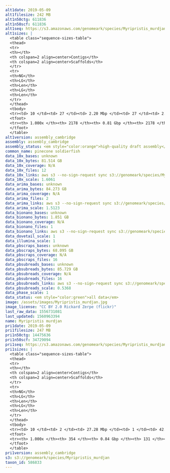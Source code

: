 ```yaml
---
alt1date: 2019-05-09
alt1filesize: 242 MB
alt1n50ctg: 611836
alt1n50scf: 611836
alt1seq: https://s3.amazonaws.com/genomeark/species/Myripristis_murdjan/fMyrMur1/assembly_cambridge/fMyrMur1.alt.asm.20190509.fasta.gz
alt1sizes: |
  <table class="sequence-sizes-table">
  <thead>
  <tr>
  <th></th>
  <th colspan=2 align=center>Contigs</th>
  <th colspan=2 align=center>Scaffolds</th>
  </tr>
  <tr>
  <th>NG</th>
  <th>LG</th>
  <th>Len</th>
  <th>LG</th>
  <th>Len</th>
  </tr>
  </thead>
  <tbody>
  <tr><td> 10 </td><td> 27 </td><td> 2.20 Mbp </td><td> 27 </td><td> 2.20 Mbp </td></tr>  <tr><td> 20 </td><td> 74 </td><td> 1.38 Mbp </td><td> 74 </td><td> 1.38 Mbp </td></tr>  <tr><td> 30 </td><td> 142 </td><td> 1.03 Mbp </td><td> 142 </td><td> 1.03 Mbp </td></tr>  <tr><td> 40 </td><td> 233 </td><td> 0.79 Mbp </td><td> 233 </td><td> 0.79 Mbp </td></tr>  <tr style="background-color:#cccccc;"><td> 50 </td><td> 350 </td><td> 0.61 Mbp </td><td> 350 </td><td> 0.61 Mbp </td></tr>  <tr><td> 60 </td><td> 502 </td><td> 0.49 Mbp </td><td> 502 </td><td> 0.49 Mbp </td></tr>  <tr><td> 70 </td><td> 686 </td><td> 0.39 Mbp </td><td> 686 </td><td> 0.39 Mbp </td></tr>  <tr><td> 80 </td><td> 924 </td><td> 0.29 Mbp </td><td> 924 </td><td> 0.29 Mbp </td></tr>  <tr><td> 90 </td><td> 1275 </td><td> 0.18 Mbp </td><td> 1275 </td><td> 0.18 Mbp </td></tr>  <tr><td> 100 </td><td> 2177 </td><td> 810  bp </td><td> 2177 </td><td> 810  bp </td></tr>  </tbody>
  <tfoot>
  <tr><th> 1.000x </th><th> 2178 </th><th> 0.81 Gbp </th><th> 2178 </th><th> 0.81 Gbp </th></tr>
  </tfoot>
  </table>
alt1version: assembly_cambridge
assembly: assembly_cambridge
assembly_status: <em style="color:orange">high-quality draft assembly</em>
common_name: pinecone soldierfish
data_10x_bases: unknown
data_10x_bytes: 81.514 GB
data_10x_coverage: N/A
data_10x_files: 12
data_10x_links: aws s3 --no-sign-request sync s3://genomeark/species/Myripristis_murdjan/fMyrMur1/genomic_data/10x/ .<br>
data_10x_scale: 1.6061
data_arima_bases: unknown
data_arima_bytes: 84.273 GB
data_arima_coverage: N/A
data_arima_files: 2
data_arima_links: aws s3 --no-sign-request sync s3://genomeark/species/Myripristis_murdjan/fMyrMur1/genomic_data/arima/ .<br>
data_arima_scale: 1.5123
data_bionano_bases: unknown
data_bionano_bytes: 1.851 GB
data_bionano_coverage: N/A
data_bionano_files: 1
data_bionano_links: aws s3 --no-sign-request sync s3://genomeark/species/Myripristis_murdjan/fMyrMur1/genomic_data/bionano/ .<br>
data_dovetail_scale: 1
data_illumina_scale: 1
data_pbscraps_bases: unknown
data_pbscraps_bytes: 68.095 GB
data_pbscraps_coverage: N/A
data_pbscraps_files: 16
data_pbsubreads_bases: unknown
data_pbsubreads_bytes: 85.729 GB
data_pbsubreads_coverage: N/A
data_pbsubreads_files: 16
data_pbsubreads_links: aws s3 --no-sign-request sync s3://genomeark/species/Myripristis_murdjan/fMyrMur1/genomic_data/pacbio/ . --exclude "*scraps.bam*"<br>
data_pbsubreads_scale: 0.5368
data_phase_scale: 1
data_status: <em style="color:green">all data</em>
image: /assets/images/Myripristis_murdjan.jpg
image_license: "CC BY 2.0 Rickard Zerpe (flickr)"
last_raw_data: 1556731081
last_updated: 1560963394
name: Myripristis murdjan
pri1date: 2019-05-09
pri1filesize: 247 MB
pri1n50ctg: 14475636
pri1n50scf: 34729094
pri1seq: https://s3.amazonaws.com/genomeark/species/Myripristis_murdjan/fMyrMur1/assembly_cambridge/fMyrMur1.pri.asm.20190509.fasta.gz
pri1sizes: |
  <table class="sequence-sizes-table">
  <thead>
  <tr>
  <th></th>
  <th colspan=2 align=center>Contigs</th>
  <th colspan=2 align=center>Scaffolds</th>
  </tr>
  <tr>
  <th>NG</th>
  <th>LG</th>
  <th>Len</th>
  <th>LG</th>
  <th>Len</th>
  </tr>
  </thead>
  <tbody>
  <tr><td> 10 </td><td> 2 </td><td> 27.28 Mbp </td><td> 1 </td><td> 42.76 Mbp </td></tr>  <tr><td> 20 </td><td> 6 </td><td> 24.31 Mbp </td><td> 3 </td><td> 37.83 Mbp </td></tr>  <tr><td> 30 </td><td> 9 </td><td> 20.03 Mbp </td><td> 5 </td><td> 36.61 Mbp </td></tr>  <tr><td> 40 </td><td> 14 </td><td> 17.27 Mbp </td><td> 8 </td><td> 34.95 Mbp </td></tr>  <tr style="background-color:#cccccc;"><td> 50 </td><td> 19 </td><td style="background-color:#88ff88;"> 14.48 Mbp </td><td> 10 </td><td style="background-color:#88ff88;"> 34.73 Mbp </td></tr>  <tr><td> 60 </td><td> 27 </td><td> 8.34 Mbp </td><td> 13 </td><td> 31.81 Mbp </td></tr>  <tr><td> 70 </td><td> 39 </td><td> 5.79 Mbp </td><td> 16 </td><td> 29.06 Mbp </td></tr>  <tr><td> 80 </td><td> 58 </td><td> 3.71 Mbp </td><td> 19 </td><td> 26.26 Mbp </td></tr>  <tr><td> 90 </td><td> 89 </td><td> 1.79 Mbp </td><td> 22 </td><td> 20.77 Mbp </td></tr>  <tr><td> 100 </td><td> 353 </td><td> 862  bp </td><td> 130 </td><td> 862  bp </td></tr>  </tbody>
  <tfoot>
  <tr><th> 1.000x </th><th> 354 </th><th> 0.84 Gbp </th><th> 131 </th><th> 0.85 Gbp </th></tr>
  </tfoot>
  </table>
pri1version: assembly_cambridge
s3: s3://genomeark/species/Myripristis_murdjan
taxon_id: 586833
---
```

